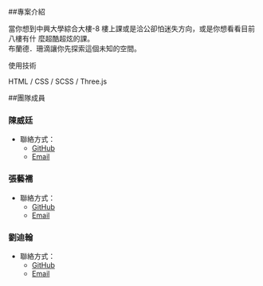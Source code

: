 ##專案介紹

當你想到中興大學綜合大樓-8 樓上課或是洽公卻怕迷失方向，或是你想看看目前八樓有什
麼超酷超炫的課。<br>布蘭德．珊滴讓你先探索這個未知的空間。

使用技術

HTML / CSS / SCSS / Three.js

##團隊成員

### 陳威廷

- 聯絡方式：
  - [GitHub](https://github.com/Eazychen)
  - [Email](easy_chen@icloud.com)

### 張藝襦

- 聯絡方式：
  - [GitHub](https://github.com/smile0710)
  - [Email](smile880508@gmail.com)

### 劉迪翰

- 聯絡方式：
  - [GitHub](https://github.com/dihan188)
  - [Email](ghkw6688@gmail.com)



